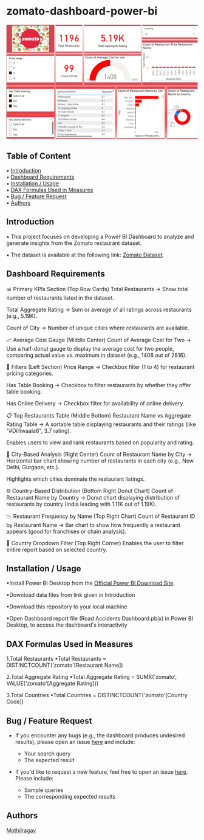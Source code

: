 # zomato-dashboard-power-bi
![Zomato Dashboard Power BI](https://raw.githubusercontent.com/Mothilragav05/Mothilragav05-zomato-dashboard-power-bi/c2770fa65a0fc1e3f3b3d1204b1500b62188532b/Dashboard-image.png)

## Table of Content
• [Introduction](#introduction)  
• [Dashboard Requirements](#dashboard-requirements)  
• [Installation / Usage](#installation--usage)  
• [DAX Formulas Used in Measures](#dax-formulas-used-in-measures)  
• [Bug / Feature Request](#bug--feature-request)  
• [Authors](#authors)  

## Introduction
• This project focuses on developing a Power BI Dashboard to analyze and generate insights from the Zomato restaurant dataset.

• The dataset is available at the following link: [Zomato Dataset](https://www.kaggle.com/datasets/rajeshrampure/zomato-dataset).

## Dashboard Requirements
📊 Primary KPIs Section (Top Row Cards)
Total Restaurants → Show total number of restaurants listed in the dataset.

Total Aggregate Rating → Sum or average of all ratings across restaurants (e.g., 5.19K).

Count of City → Number of unique cities where restaurants are available.

📈 Average Cost Gauge (Middle Center)
Count of Average Cost for Two → Use a half-donut gauge to display the average cost for two people, comparing actual value vs. maximum in dataset (e.g., 1408 out of 2816).

📌 Filters (Left Section)
Price Range → Checkbox filter (1 to 4) for restaurant pricing categories.

Has Table Booking → Checkbox to filter restaurants by whether they offer table booking.

Has Online Delivery → Checkbox filter for availability of online delivery.

📋 Top Restaurants Table (Middle Bottom)
Restaurant Name vs Aggregate Rating Table → A sortable table displaying restaurants and their ratings (like "#Dilliwaala6", 3.7 rating).

Enables users to view and rank restaurants based on popularity and rating.

📍 City-Based Analysis (Right Center)
Count of Restaurant Name by City → Horizontal bar chart showing number of restaurants in each city (e.g., New Delhi, Gurgaon, etc.).

Highlights which cities dominate the restaurant listings.

🌐 Country-Based Distribution (Bottom Right Donut Chart)
Count of Restaurant Name by Country → Donut chart displaying distribution of restaurants by country (India leading with 1.11K out of 1.19K).

📉 Restaurant Frequency by Name (Top Right Chart)
Count of Restaurant ID by Restaurant Name → Bar chart to show how frequently a restaurant appears (good for franchises or chain analysis).

🔄 Country Dropdown Filter (Top Right Corner)
Enables the user to filter entire report based on selected country.

## Installation / Usage
•Install Power BI Desktop from the [Official Power BI Download Site](https://www.microsoft.com/en-us/download/details.aspx?id=58494).

•Download data files from link given in Introduction

•Download this repository to your local machine

•Open Dashboard report file (Road Accidents Dashboard.pbix) in Power BI Desktop, to access the dashboard's interactivity

## DAX Formulas Used in Measures
1.Total Restaurants
  •Total Restaurants = DISTINCTCOUNT('zomato'[Restaurant Name])

2.Total Aggregate Rating
  •Total Aggregate Rating = SUMX('zomato', VALUE('zomato'[Aggregate Rating]))
  
3.Total Countries 
  •Total Countries = DISTINCTCOUNT('zomato'[Country Code])

## Bug / Feature Request   
- If you encounter any bugs (e.g., the dashboard produces undesired results), please open an issue [here](https://github.com/Mothilragav05/Mothilragav05-zomato-dashboard-power-bi/issues) and include:
  - Your search query
  - The expected result

- If you'd like to request a new feature, feel free to open an issue [here](https://github.com/Mothilragav05/Mothilragav05-zomato-dashboard-power-bi/issues). Please include:
  - Sample queries
  - The corresponding expected results
## Authors
[Mothilragav](https://github.com/Mothilragav05)
